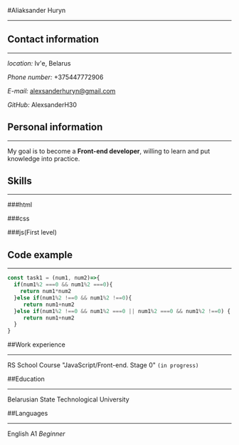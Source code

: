 #Aliaksander Huryn

____
 ## Contact information

 ____
 *location:* Iv'e, Belarus 

 *Phone number:* +375447772906

 *E-mail:* alexsanderhuryn@gmail.com

 *GitHub:* AlexsanderH30
 ## Personal information

  ____
My goal is to become a **Front-end developer**, willing to learn and put knowledge into practice.
## Skills

____
###html 

###css

###js(First level) 

## Code example
____
``` javaScript
const task1 = (num1, num2)=>{
  if(num1%2 ===0 && num1%2 ===0){
    return num1*num2
  }else if(num1%2 !==0 && num1%2 !==0){
     return num1+num2
  }else if(num1%2 !==0 && num1%2 ===0 || num1%2 ===0 && num1%2 !==0) {
     return num1+num2
  }
}
```
##Work experience

____
RS School Course "JavaScript/Front-end. Stage 0" `(in progress)`

##Education

____

Belarusian State Technological University

##Languages

____

English A1 *Beginner*